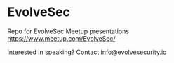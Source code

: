 # EvolveSec

Repo for EvolveSec Meetup presentations https://www.meetup.com/EvolveSec/

Interested in speaking? Contact info@evolvesecurity.io
